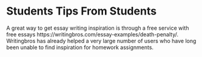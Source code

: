 <h1>Students Tips From Students</h1>

<p>A great way to get essay writing inspiration is through a free service with free essays https://writingbros.com/essay-examples/death-penalty/. Writingbros has already helped a very large number of users who have long been unable to find inspiration for homework assignments.</p>
